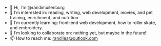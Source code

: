- 👋 Hi, I’m @randimuilenburg
- 👀 I’m interested in: reading, writing, web development, movies, and pet training, enrichment, and nutrition.
- 🌱 I’m currently learning: front-end web development, how to roller skate, and embroidery.
- 💞️ I’m looking to collaborate on: nothing yet, but maybe in the future!
- 📫 How to reach me: randilea@outlook.com

<!---
randimuilenburg/randimuilenburg is a ✨ special ✨ repository because its `README.md` (this file) appears on your GitHub profile.
You can click the Preview link to take a look at your changes.
--->
